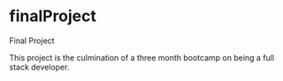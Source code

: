 # finalProject
Final Project

This project is the culmination of a 
three month bootcamp on being a full 
stack developer.
